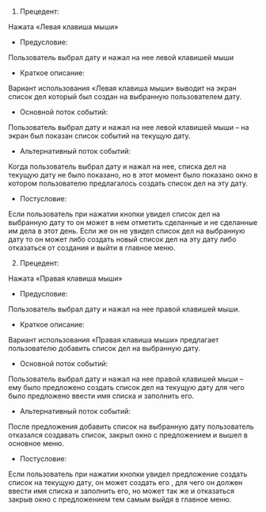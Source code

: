 1) Прецедент:

Нажата «Левая клавиша мыши»

* Предусловие:

Пользователь выбрал дату и нажал на нее левой клавишей мыши

* Краткое описание:

Вариант использования «Левая клавиша мыши» выводит на экран список дел который был создан на выбранную пользователем дату.

* Основной поток событий:

Пользователь выбрал дату и нажал на нее левой клавишей мыши – на экран был показан список событий на текущую дату.

* Альтернативный поток событий:

Когда пользователь выбрал дату и нажал на нее, списка дел на текущую дату не было показано, но в этот момент было показано окно в котором пользователю предлагалось создать список дел на эту дату.

* Постусловие:

Если пользователь при нажатии кнопки увидел список дел на выбранную дату то он может в нем отметить сделанные и не сделанные им дела в этот день. Если же он не увидел список дел на выбранную дату то он может либо создать новый список дел на эту дату либо отказаться от создания и выйти в главное меню.

2) Прецедент:

Нажата «Правая клавиша мыши»

* Предусловие:

Пользователь выбрал дату и нажал на нее правой клавишей мыши.


* Краткое описание:

Вариант использования «Правая клавиша мыши»  предлагает пользователю добавить список дел на выбранную дату.

* Основной поток событий:

Пользователь выбрал дату и нажал на нее правой  клавишей мыши – ему было предложено создать список дел на текущую дату для чего было предложено ввести имя списка и заполнить его.

* Альтернативный поток событий:

После предложения добавить список на выбранную дату пользователь отказался создавать список, закрыл окно с предложением  и вышел в основное меню.

* Постусловие:

Если пользователь при нажатии кнопки  увидел предложение создать список на текущую дату, он может создать его , для чего он должен ввести имя списка и заполнить его, но может так же и отказаться закрыв окно с предложением тем самым  выйдя в главное меню.






